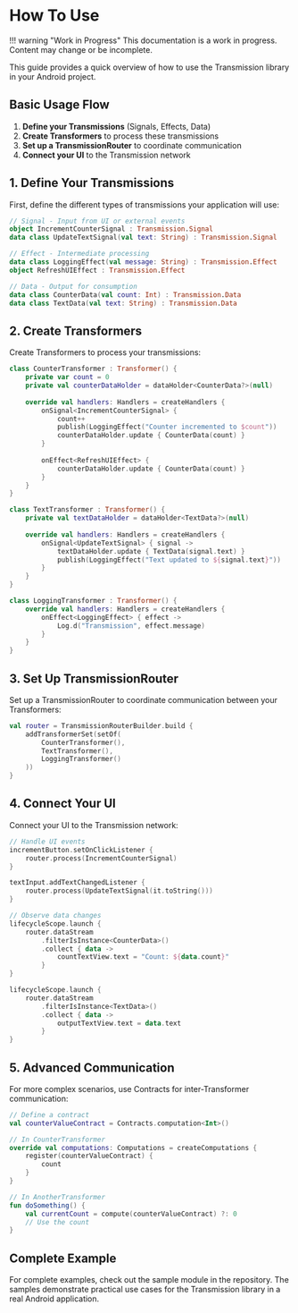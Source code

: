 # How To Use

!!! warning "Work in Progress"
    This documentation is a work in progress. Content may change or be incomplete.

This guide provides a quick overview of how to use the Transmission library in your Android project.

## Basic Usage Flow

1. **Define your Transmissions** (Signals, Effects, Data)
2. **Create Transformers** to process these transmissions
3. **Set up a TransmissionRouter** to coordinate communication
4. **Connect your UI** to the Transmission network

## 1. Define Your Transmissions

First, define the different types of transmissions your application will use:

```kotlin
// Signal - Input from UI or external events
object IncrementCounterSignal : Transmission.Signal
data class UpdateTextSignal(val text: String) : Transmission.Signal

// Effect - Intermediate processing
data class LoggingEffect(val message: String) : Transmission.Effect
object RefreshUIEffect : Transmission.Effect

// Data - Output for consumption
data class CounterData(val count: Int) : Transmission.Data
data class TextData(val text: String) : Transmission.Data
```

## 2. Create Transformers

Create Transformers to process your transmissions:

```kotlin
class CounterTransformer : Transformer() {
    private var count = 0
    private val counterDataHolder = dataHolder<CounterData?>(null)
    
    override val handlers: Handlers = createHandlers {
        onSignal<IncrementCounterSignal> {
            count++
            publish(LoggingEffect("Counter incremented to $count"))
            counterDataHolder.update { CounterData(count) }
        }
        
        onEffect<RefreshUIEffect> {
            counterDataHolder.update { CounterData(count) }
        }
    }
}

class TextTransformer : Transformer() {
    private val textDataHolder = dataHolder<TextData?>(null)
    
    override val handlers: Handlers = createHandlers {
        onSignal<UpdateTextSignal> { signal ->
            textDataHolder.update { TextData(signal.text) }
            publish(LoggingEffect("Text updated to ${signal.text}"))
        }
    }
}

class LoggingTransformer : Transformer() {
    override val handlers: Handlers = createHandlers {
        onEffect<LoggingEffect> { effect ->
            Log.d("Transmission", effect.message)
        }
    }
}
```

## 3. Set Up TransmissionRouter

Set up a TransmissionRouter to coordinate communication between your Transformers:

```kotlin
val router = TransmissionRouterBuilder.build {
    addTransformerSet(setOf(
        CounterTransformer(),
        TextTransformer(),
        LoggingTransformer()
    ))
}
```

## 4. Connect Your UI

Connect your UI to the Transmission network:

```kotlin
// Handle UI events
incrementButton.setOnClickListener {
    router.process(IncrementCounterSignal)
}

textInput.addTextChangedListener {
    router.process(UpdateTextSignal(it.toString()))
}

// Observe data changes
lifecycleScope.launch {
    router.dataStream
        .filterIsInstance<CounterData>()
        .collect { data ->
            countTextView.text = "Count: ${data.count}"
        }
}

lifecycleScope.launch {
    router.dataStream
        .filterIsInstance<TextData>()
        .collect { data ->
            outputTextView.text = data.text
        }
}
```

## 5. Advanced Communication

For more complex scenarios, use Contracts for inter-Transformer communication:

```kotlin
// Define a contract
val counterValueContract = Contracts.computation<Int>()

// In CounterTransformer
override val computations: Computations = createComputations {
    register(counterValueContract) {
        count
    }
}

// In AnotherTransformer
fun doSomething() {
    val currentCount = compute(counterValueContract) ?: 0
    // Use the count
}
```

## Complete Example

For complete examples, check out the sample module in the repository. The samples demonstrate practical use cases for the Transmission library in a real Android application.